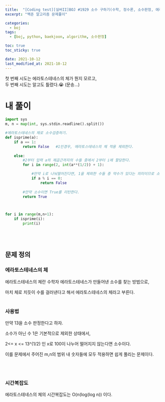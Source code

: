 ```yaml
---
title:  "[Coding test][실버II]BOJ #1929 소수 구하기(수학, 정수론, 소수판정, 에라토스테네스의 체)"
excerpt: "백준 알고리즘 문제풀이"

categories:
  - boj
tags:
  - [boj, python, baekjoon, algorithm, 소수판정]

toc: true
toc_sticky: true

date: 2021-10-12
last_modified_at: 2021-10-12
---
```

첫 번째 시도는 에라토스테네스의 체가 뭔지 모르고,  
두 번째 시도는 알고도 틀렸다.😭 (문송...)


# 내 풀이
```python
import sys
m, n = map(int, sys.stdin.readline().split())

#에라토스테네스의 체로 소수검증하기.
def isprime(a):
    if a == 1:
        return False   #1인경우, 에라토스테네스의 체 적용 제외한다.
    
    else:
        #2부터 입력 a의 제곱근까지의 수들 중에서 2부터 i에 할당한다.
        for i in range(2, int(a**(1/2)) + 1): 

            #만약 i로 나눠떨어진다면, 1을 제외한 수들 중 약수가 있다는 의미이므로 소수가 아니다.
            if a % i == 0:
                return False 
    
        #만약 소수이면 True를 리턴한다.
        return True 
    


for i in range(m,n+1):
    if isprime(i):
        print(i)
```
<br>
<br>

## 문제 정의
### 에라토스테네스의 체

에라토스테네스의 체란 수학자 에라토스테네스가 만들어낸 소수를 찾는 방법으로,  

마치 체로 치듯이 수를 걸러낸다고 해서 에라토스테네스의 체라고 부른다.
<br>
<br>

### 사용법
만약 13을 소수 판정한다고 하자.  

소수가 아닌 수 1은 기본적으로 제외한 상태에서,  

2<= x <= 13^(1/2) 인 x로 100이 나누어 떨어지지 않는다면 소수이다.  

이를 문제에서 주어진 m,n의 범위 내 숫자들에 모두 적용하면 쉽게 풀리는 문제이다.

<br>
<br>

### 시간복잡도
에라토스테네스의 체의 시간복잡도는 O(n(log(log n)) 이다.  


